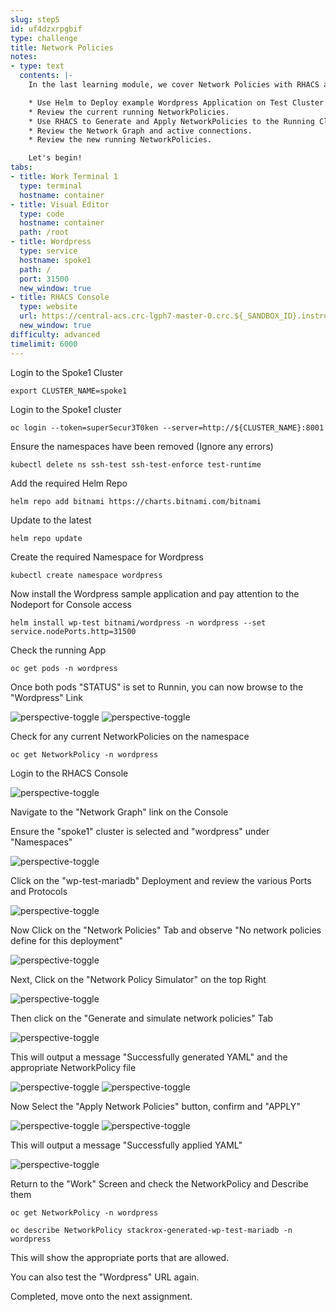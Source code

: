```yaml
---
slug: step5
id: uf4dzxrpgbif
type: challenge
title: Network Policies
notes:
- type: text
  contents: |-
    In the last learning module, we cover Network Policies with RHACS and the following Concepts:

    * Use Helm to Deploy example Wordpress Application on Test Cluster.
    * Review the current running NetworkPolicies.
    * Use RHACS to Generate and Apply NetworkPolicies to the Running Cluster.
    * Review the Network Graph and active connections.
    * Review the new running NetworkPolicies.

    Let's begin!
tabs:
- title: Work Terminal 1
  type: terminal
  hostname: container
- title: Visual Editor
  type: code
  hostname: container
  path: /root
- title: Wordpress
  type: service
  hostname: spoke1
  path: /
  port: 31500
  new_window: true
- title: RHACS Console
  type: website
  url: https://central-acs.crc-lgph7-master-0.crc.${_SANDBOX_ID}.instruqt.io
  new_window: true
difficulty: advanced
timelimit: 6000
---
```

Login to the Spoke1 Cluster
```
export CLUSTER_NAME=spoke1
```

Login to the Spoke1 cluster
```
oc login --token=superSecur3T0ken --server=http://${CLUSTER_NAME}:8001
```

Ensure the namespaces have been removed (Ignore any errors)

```
kubectl delete ns ssh-test ssh-test-enforce test-runtime
```

Add the required Helm Repo

```
helm repo add bitnami https://charts.bitnami.com/bitnami
```

Update to the latest

```
helm repo update
```

Create the required Namespace for Wordpress
```
kubectl create namespace wordpress
```

Now install the Wordpress sample application and pay attention to the Nodeport for Console access
```
helm install wp-test bitnami/wordpress -n wordpress --set service.nodePorts.http=31500
```

Check the running App
```
oc get pods -n wordpress
```

Once both pods "STATUS" is set to Runnin, you can now browse to the "Wordpress" Link

![perspective-toggle](../assets/acs-wordpress-p1.png)
![perspective-toggle](../assets/acs-wordpress-p2.png)


Check for any current NetworkPolicies on the namespace
```
oc get NetworkPolicy -n wordpress
```

Login to the RHACS Console

![perspective-toggle](../assets/acs-login-console.png)

Navigate to the "Network Graph" link on the Console

Ensure the "spoke1" cluster is selected and "wordpress" under "Namespaces"

![perspective-toggle](../assets/acs-wordpress-p3.png)

Click on the "wp-test-mariadb" Deployment and review the various Ports and Protocols

![perspective-toggle](../assets/acs-wordpress-p4.png)

Now Click on the "Network Policies" Tab and observe "No network policies define for this deployment"

![perspective-toggle](../assets/acs-wordpress-p5.png)

Next, Click on the "Network Policy Simulator" on the top Right

![perspective-toggle](../assets/acs-wordpress-p6.png)

Then click on the "Generate and simulate network policies" Tab

![perspective-toggle](../assets/acs-wordpress-p7.png)

This will output a message "Successfully generated YAML" and the appropriate NetworkPolicy file

![perspective-toggle](../assets/acs-wordpress-p8.png)
![perspective-toggle](../assets/acs-wordpress-p9.png)

Now Select the "Apply Network Policies" button, confirm and "APPLY"

![perspective-toggle](../assets/acs-wordpress-p10.png)
![perspective-toggle](../assets/acs-wordpress-p11.png)

This will output a message "Successfully applied YAML"

![perspective-toggle](../assets/acs-wordpress-p12.png)

Return to the "Work" Screen and check the NetworkPolicy and Describe them

```
oc get NetworkPolicy -n wordpress
```

```
oc describe NetworkPolicy stackrox-generated-wp-test-mariadb -n wordpress
```

This will show the appropriate ports that are allowed.

You can also test the "Wordpress" URL again.

Completed, move onto the next assignment.
